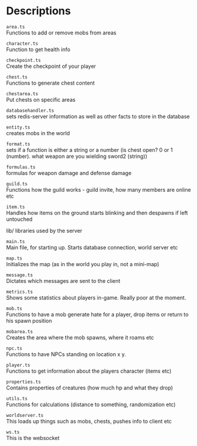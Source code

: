 # Descriptions

`area.ts`  
Functions to add or remove mobs from areas

`character.ts`  
Function to get health info

`checkpoint.ts`  
Create the checkpoint of your player

`chest.ts`  
Functions to generate chest content

`chestarea.ts`  
Put chests on specific areas

`databasehandler.ts`  
sets redis-server information as well as other facts to store in the
database

`entity.ts`  
creates mobs in the world

`format.ts`  
sets if a function is either a string or a number (is chest open? 0 or
1 (number). what weapon are you wielding sword2 (string))

`formulas.ts`  
formulas for weapon damage and defense damage

`guild.ts`  
Functions how the guild works - guild invite, how many members are
online etc

`item.ts`  
Handles how items on the ground starts blinking and then despawns if
left untouched

lib/
libraries used by the server

`main.ts`  
Main file, for starting up. Starts database connection, world server etc

`map.ts`  
Initializes the map (as in the world you play in, not a mini-map)

`message.ts`  
Dictates which messages are sent to the client

`metrics.ts`  
Shows some statistics about players in-game. Really poor at the moment.

`mob.ts`  
Functions to have a mob generate hate for a player, drop items or return
to his spawn position

`mobarea.ts`  
Creates the area where the mob spawns, where it roams etc

`npc.ts`  
Functions to have NPCs standing on location x y.

`player.ts`  
Functions to get information about the players character (items etc)

`properties.ts`  
Contains properties of creatures (how much hp and what they drop)

`utils.ts`  
Functions for calculations (distance to something, randomization etc)

`worldserver.ts`  
This loads up things such as mobs, chests, pushes info to client etc

`ws.ts`  
This is the websocket
